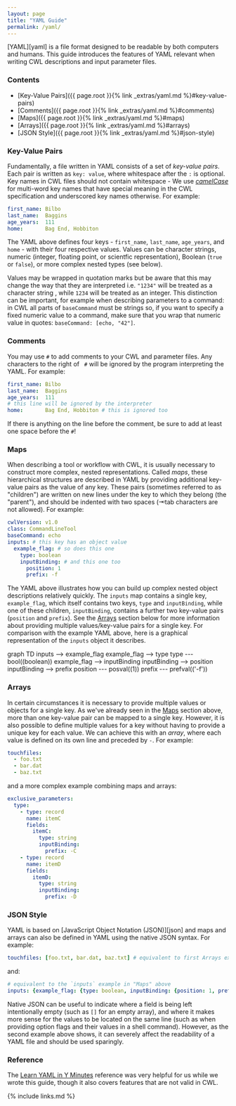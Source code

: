 ```yaml
---
layout: page
title: "YAML Guide"
permalink: /yaml/
---
```


<script src="https://unpkg.com/mermaid@8.0.0/dist/mermaid.min.js"></script>
<script>mermaid.initialize({startOnLoad:true});</script>

[YAML][yaml] is a file format
designed to be readable by both computers and humans.
This guide introduces the features of YAML
relevant when writing CWL descriptions and input parameter files.

### Contents

- [Key-Value Pairs]({{ page.root }}{% link _extras/yaml.md %}#key-value-pairs)
- [Comments]({{ page.root }}{% link _extras/yaml.md %}#comments)
- [Maps]({{ page.root }}{% link _extras/yaml.md %}#maps)
- [Arrays]({{ page.root }}{% link _extras/yaml.md %}#arrays)
- [JSON Style]({{ page.root }}{% link _extras/yaml.md %}#json-style)

### Key-Value Pairs

Fundamentally, a file written in YAML consists of a set of _key-value pairs_.
Each pair is written as `key: value`,
where whitespace after the `:` is optional.
Key names in CWL files should not contain whitespace -
We use [_camelCase_][camelCase] for multi-word key names
that have special meaning in the CWL specification
and underscored key names otherwise.
For example:

```yaml
first_name: Bilbo
last_name:  Baggins
age_years:  111
home:       Bag End, Hobbiton
```

The YAML above defines four keys -
`first_name`, `last_name`, `age_years`, and `home` -
with their four respective values.
Values can be
character strings,
numeric (integer, floating point, or scientfic representation),
Boolean (`true` or `false`),
or more complex nested types (see below).

Values may be wrapped in quotation marks
but be aware that this may change the way that they are interpreted
i.e. `"1234"` will be treated as a character string
, while `1234` will be treated as an integer.
This distinction can be important,
for example when describing parameters to a command:
in CWL all parts of `baseCommand` must be strings so,
if you want to specify a fixed numeric value to a command,
make sure that you wrap that numeric value in quotes: `baseCommand: [echo, "42"]`.

### Comments

You may use `#` to add comments to your CWL and parameter files.
Any characters to the right of ` #` will be ignored by the program interpreting
the YAML.
For example:

```yaml
first_name: Bilbo
last_name:  Baggins
age_years:  111
# this line will be ignored by the interpreter
home:       Bag End, Hobbiton # this is ignored too
```

If there is anything on the line before the comment,
be sure to add at least one space before the `#`!

### Maps

When describing a tool or workflow with CWL,
it is usually necessary to construct more complex, nested representations.
Called _maps_,
these hierarchical structures are described in YAML by providing
additional key-value pairs as the value of any key.
These pairs (sometimes referred to as "children") are written
on new lines under the key to which they belong (the "parent"),
and should be indented with two spaces
(⇥tab characters are not allowed).
For example:

```yaml
cwlVersion: v1.0
class: CommandLineTool
baseCommand: echo
inputs: # this key has an object value
  example_flag: # so does this one
    type: boolean
    inputBinding: # and this one too
      position: 1
      prefix: -f
```

The YAML above illustrates how you can build up complex nested object
descriptions relatively quickly.
The `inputs` map contains a single key, `example_flag`,
which itself contains two keys, `type` and `inputBinding`,
while one of these children, `inputBinding`,
contains a further two key-value pairs (`position` and `prefix`).
See the [Arrays](#arrays) section below for more information about providing multiple
values/key-value pairs for a single key.
For comparison with the example YAML above,
here is a graphical representation of the `inputs` object it describes.

<div class="mermaid">
graph TD
  inputs --> example_flag
  example_flag --> type
  type --- bool((boolean))
  example_flag --> inputBinding
  inputBinding --> position
  inputBinding --> prefix
  position --- posval((1))
  prefix --- prefval(('-f'))
</div>

### Arrays

In certain circumstances it is necessary to provide
multiple values or objects for a single key.
As we've already seen in the [Maps](#Maps) section above,
more than one key-value pair can be mapped to a single key.
However, it is also possible to define multiple values for a key
without having to provide a unique key for each value.
We can achieve this with an _array_,
where each value is defined on its own line and preceded by `-`.
For example:

```yaml
touchfiles:
  - foo.txt
  - bar.dat
  - baz.txt
```

and a more complex example combining maps and arrays:

```yaml
exclusive_parameters:
  type:
    - type: record
      name: itemC
      fields:
        itemC:
          type: string
          inputBinding:
            prefix: -C
    - type: record
      name: itemD
      fields:
        itemD:
          type: string
          inputBinding:
            prefix: -D
```

### JSON Style

YAML is based on [JavaScript Object Notation (JSON)][json]
and maps and arrays can also be defined in YAML using the native JSON syntax.
For example:

```yaml
touchfiles: [foo.txt, bar.dat, baz.txt] # equivalent to first Arrays example
```

and:

```yaml
# equivalent to the `inputs` example in "Maps" above
inputs: {example_flag: {type: boolean, inputBinding: {position: 1, prefix: -f}}}
```

Native JSON can be useful
to indicate where a field is being left intentionally empty
(such as `[]` for an empty array),
and where it makes more sense
for the values to be located on the same line
(such as when providing option flags and their values in a shell command).
However, as the second example above shows,
it can severely affect the readability of a YAML file
and should be used sparingly.

### Reference

The [Learn YAML in Y Minutes][yaml-y-mins] reference was very helpful for us
while we wrote this guide,
though it also covers features that are not valid in CWL.

[camelCase]: https://en.wikipedia.org/wiki/Camel_case
[yaml-y-mins]: https://learnxinyminutes.com/docs/yaml/

{% include links.md %}
